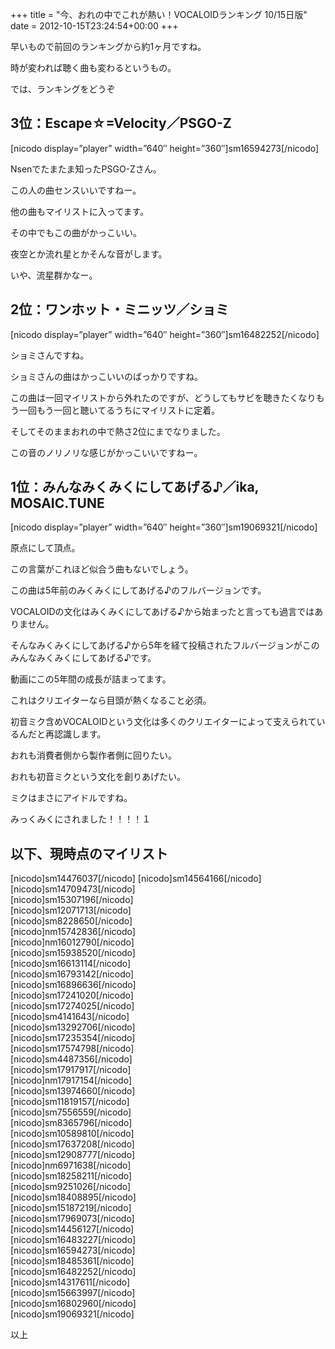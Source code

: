 +++
title = "今、おれの中でこれが熱い！VOCALOIDランキング 10/15日版"
date = 2012-10-15T23:24:54+00:00
+++

早いもので前回のランキングから約1ヶ月ですね。

時が変われば聴く曲も変わるというもの。 

では、ランキングをどうぞ

## 3位：Escape☆=Velocity／PSGO-Z

[nicodo display=&#8221;player&#8221; width=&#8221;640&#8243; height=&#8221;360&#8243;]sm16594273[/nicodo] 

Nsenでたまたま知ったPSGO-Zさん。 

この人の曲センスいいですねー。 

他の曲もマイリストに入ってます。 

その中でもこの曲がかっこいい。 

夜空とか流れ星とかそんな音がします。 

いや、流星群かなー。 

## 2位：ワンホット・ミニッツ／ショミ

[nicodo display=&#8221;player&#8221; width=&#8221;640&#8243; height=&#8221;360&#8243;]sm16482252[/nicodo] 

ショミさんですね。 

ショミさんの曲はかっこいいのばっかりですね。 

この曲は一回マイリストから外れたのですが、どうしてもサビを聴きたくなりもう一回もう一回と聴いてるうちにマイリストに定着。 

そしてそのままおれの中で熱さ2位にまでなりました。 

この音のノリノリな感じがかっこいいですねー。 

## 1位：みんなみくみくにしてあげる♪／ika, MOSAIC.TUNE

[nicodo display=&#8221;player&#8221; width=&#8221;640&#8243; height=&#8221;360&#8243;]sm19069321[/nicodo] 

原点にして頂点。 

この言葉がこれほど似合う曲もないでしょう。 

この曲は5年前のみくみくにしてあげる♪のフルバージョンです。 

VOCALOIDの文化はみくみくにしてあげる♪から始まったと言っても過言ではありません。 

そんなみくみくにしてあげる♪から5年を経て投稿されたフルバージョンがこのみんなみくみくにしてあげる♪です。 

動画にこの5年間の成長が詰まってます。 

これはクリエイターなら目頭が熱くなること必須。 

初音ミク含めVOCALOIDという文化は多くのクリエイターによって支えられているんだと再認識します。 

おれも消費者側から製作者側に回りたい。 

おれも初音ミクという文化を創りあげたい。 

ミクはまさにアイドルですね。 

みっくみくにされました！！！！１

## 以下、現時点のマイリスト

  [nicodo]sm14476037[/nicodo]
[nicodo]sm14564166[/nicodo]  
[nicodo]sm14709473[/nicodo]  
[nicodo]sm15307196[/nicodo]  
[nicodo]sm12071713[/nicodo]  
[nicodo]sm8228650[/nicodo]  
[nicodo]nm15742836[/nicodo]  
[nicodo]nm16012790[/nicodo]  
[nicodo]sm15938520[/nicodo]  
[nicodo]sm16613114[/nicodo]  
[nicodo]sm16793142[/nicodo]  
[nicodo]sm16896636[/nicodo]  
[nicodo]sm17241020[/nicodo]  
[nicodo]sm17274025[/nicodo]  
[nicodo]sm4141643[/nicodo]  
[nicodo]sm13292706[/nicodo]  
[nicodo]sm17235354[/nicodo]  
[nicodo]sm17574798[/nicodo]  
[nicodo]sm4487356[/nicodo]  
[nicodo]sm17917917[/nicodo]  
[nicodo]nm17917154[/nicodo]  
[nicodo]sm13974660[/nicodo]  
[nicodo]sm11819157[/nicodo]  
[nicodo]sm7556559[/nicodo]  
[nicodo]sm8365796[/nicodo]  
[nicodo]sm10589810[/nicodo]  
[nicodo]sm17637208[/nicodo]  
[nicodo]sm12908777[/nicodo]  
[nicodo]nm6971638[/nicodo]  
[nicodo]sm18258211[/nicodo]  
[nicodo]sm9251026[/nicodo]  
[nicodo]sm18408895[/nicodo]  
[nicodo]sm15187219[/nicodo]  
[nicodo]sm17969073[/nicodo]  
[nicodo]sm14456127[/nicodo]  
[nicodo]sm16483227[/nicodo]  
[nicodo]sm16594273[/nicodo]  
[nicodo]sm18485361[/nicodo]  
[nicodo]sm16482252[/nicodo]  
[nicodo]sm14317611[/nicodo]  
[nicodo]sm15663997[/nicodo]  
[nicodo]sm16802960[/nicodo]  
[nicodo]sm19069321[/nicodo]

以上

